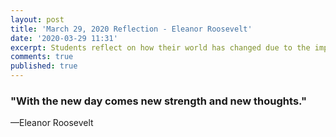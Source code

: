 ```yaml
---
layout: post
title: 'March 29, 2020 Reflection - Eleanor Roosevelt'
date: '2020-03-29 11:31'
excerpt: Students reflect on how their world has changed due to the impact of COVID-19.
comments: true
published: true
---
```


### "With the new day comes new strength and new thoughts."
—Eleanor Roosevelt
